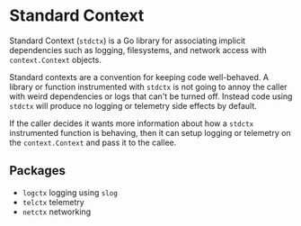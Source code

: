# Standard Context
Standard Context (`stdctx`) is a Go library for associating implicit dependencies such as logging, filesystems, and network access with `context.Context` objects.

Standard contexts are a convention for keeping code well-behaved.
A library or function instrumented with `stdctx` is not going to annoy the caller with weird dependencies or logs that can't be turned off.
Instead code using `stdctx` will produce no logging or telemetry side effects by default.

If the caller decides it wants more information about how a `stdctx` instrumented function is behaving, then it can setup logging or telemetry on the `context.Context` and pass it to the callee.

## Packages
- `logctx` logging using `slog`
- `telctx` telemetry
- `netctx` networking
